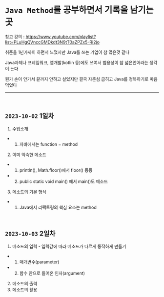 # `Java Method`를 공부하면서 기록을 남기는 곳

참고 강의 : https://www.youtube.com/playlist?list=PLuHgQVnccGMDkdt3N9tT0aZPZx5-Ri2jo

취준을 1년가까이 하면서 느꼈지만 Java를 쓰는 기업이 참 많은것 같다

Java자체나 프레임워크, 앱개발(kotlin 등)에도 쓰여서 범용성이 참 넓은언어라는 생각이 든다

뭔가 손이 안가서 끝까지 안하고 싶었지만 결국 자존심 굽히고 Java를 정복하기로 마음먹었다

<hr><br>

## `2023-10-02` 1일차

1. 수업소개
- 1. 자바에서는 function = method
2. 이미 익숙한 메소드
- 1. println(), Math.floor()에서 floor() 등등
- 2. public static void main() 에서 main()도 메소드
3. 메소드의 기본 형식
- 1. Java에서 리팩토링의 핵심 요소는 method

<br>

## `2023-10-03` 2일차

1. 메소드의 입력 - 입력값에 따라 메소드가 다르게 동작하게 만들기
- 1. 매개변수(parameter)
- 2. 함수 안으로 들어온 인자(argument)
2. 메소드의 출력
3. 메소드의 활용

<br>


